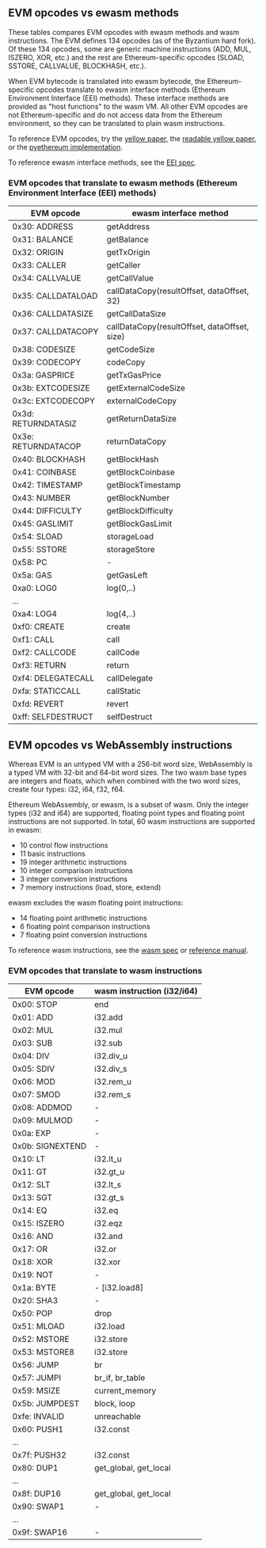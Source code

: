 ## EVM opcodes vs ewasm methods

These tables compares EVM opcodes with ewasm methods and wasm instructions. The EVM defines 134 opcodes (as of the Byzantium hard fork). Of these 134 opcodes, some are generic machine instructions (ADD, MUL, ISZERO, XOR, etc.) and the rest are Ethereum-specific opcodes (SLOAD, SSTORE, CALLVALUE, BLOCKHASH, etc.).

When EVM bytecode is translated into ewasm bytecode, the Ethereum-specific opcodes translate to ewasm interface methods (Ethereum Environment Interface (EEI) methods). These interface methods are provided as "host functions" to the wasm VM. All other EVM opcodes are not Ethereum-specific and do not access data from the Ethereum environment, so they can be translated to plain wasm instructions.

To reference EVM opcodes, try the [yellow paper](https://ethereum.github.io/yellowpaper/paper.pdf), the [readable yellow paper](https://github.com/chronaeon/beigepaper/blob/master/beigepaper.pdf), or the [pyethereum implementation](https://github.com/ethereum/pyethereum/blob/develop/ethereum/opcodes.py).

To reference ewasm interface methods, see the [EEI spec](https://github.com/ewasm/design/blob/master/eth_interface.md).


### EVM opcodes that translate to ewasm methods (Ethereum Environment Interface (EEI) methods)

EVM opcode            |     ewasm interface method
----------------------|-----------------------------
0x30: ADDRESS         |      getAddress
0x31: BALANCE         |      getBalance
0x32: ORIGIN          |      getTxOrigin
0x33: CALLER          |      getCaller
0x34: CALLVALUE       |      getCallValue
0x35: CALLDATALOAD    |      callDataCopy(resultOffset, dataOffset, 32)
0x36: CALLDATASIZE    |      getCallDataSize
0x37: CALLDATACOPY    |      callDataCopy(resultOffset, dataOffset, size)
0x38: CODESIZE        |      getCodeSize
0x39: CODECOPY        |      codeCopy
0x3a: GASPRICE        |      getTxGasPrice
0x3b: EXTCODESIZE     |      getExternalCodeSize
0x3c: EXTCODECOPY     |      externalCodeCopy
0x3d: RETURNDATASIZ   |      getReturnDataSize
0x3e: RETURNDATACOP   |      returnDataCopy
0x40: BLOCKHASH       |      getBlockHash
0x41: COINBASE        |      getBlockCoinbase
0x42: TIMESTAMP       |      getBlockTimestamp
0x43: NUMBER          |      getBlockNumber
0x44: DIFFICULTY      |      getBlockDifficulty
0x45: GASLIMIT        |      getBlockGasLimit
0x54: SLOAD           |      storageLoad
0x55: SSTORE          |      storageStore
0x58: PC              |      -
0x5a: GAS             |      getGasLeft
0xa0: LOG0            |      log(0,..)
...                   |
0xa4: LOG4            |      log(4,..)
0xf0: CREATE          |      create
0xf1: CALL            |      call
0xf2: CALLCODE        |      callCode
0xf3: RETURN          |      return
0xf4: DELEGATECALL    |      callDelegate
0xfa: STATICCALL      |      callStatic
0xfd: REVERT          |      revert
0xff: SELFDESTRUCT    |      selfDestruct



## EVM opcodes vs WebAssembly instructions

Whereas EVM is an untyped VM with a 256-bit word size, WebAssembly is a typed VM with 32-bit and 64-bit word sizes. The two wasm base types are integers and floats, which when combined with the two word sizes, create four types: i32, i64, f32, f64.

Ethereum WebAssembly, or ewasm, is a subset of wasm. Only the integer types (i32 and i64) are supported, floating point types and floating point instructions are not supported. In total, 60 wasm instructions are supported in ewasm:
* 10 control flow instructions
* 11 basic instructions
* 19 integer arithmetic instructions
* 10 integer comparison instructions
* 3 integer conversion instructions
* 7 memory instructions (load, store, extend)

ewasm excludes the wasm floating point instructions:
* 14 floating point arithmetic instructions
* 6 floating point comparison instructions
* 7 floating point conversion instructions

To reference wasm instructions, see the [wasm spec](https://github.com/WebAssembly/design/blob/master/Semantics.md) or [reference manual](https://github.com/sunfishcode/wasm-reference-manual/blob/master/WebAssembly.md#instructions).


### EVM opcodes that translate to wasm instructions

EVM opcode            |    wasm instruction (i32/i64)
----------------------|----------------------
0x00: STOP            |       end
0x01: ADD             |       i32.add
0x02: MUL             |       i32.mul
0x03: SUB             |       i32.sub
0x04: DIV             |       i32.div_u
0x05: SDIV            |       i32.div_s
0x06: MOD             |       i32.rem_u
0x07: SMOD            |       i32.rem_s
0x08: ADDMOD          |       -
0x09: MULMOD          |       -
0x0a: EXP             |       -
0x0b: SIGNEXTEND      |       -
0x10: LT              |       i32.lt_u
0x11: GT              |       i32.gt_u
0x12: SLT             |       i32.lt_s
0x13: SGT             |       i32.gt_s
0x14: EQ              |       i32.eq
0x15: ISZERO          |       i32.eqz
0x16: AND             |       i32.and
0x17: OR              |       i32.or
0x18: XOR             |       i32.xor
0x19: NOT             |       -
0x1a: BYTE            |       - [i32.load8]
0x20: SHA3            |       -
0x50: POP             |       drop
0x51: MLOAD           |       i32.load
0x52: MSTORE          |       i32.store
0x53: MSTORE8         |       i32.store
0x56: JUMP            |       br
0x57: JUMPI           |       br_if, br_table
0x59: MSIZE           |       current_memory
0x5b: JUMPDEST        |       block, loop
0xfe: INVALID         |       unreachable
0x60: PUSH1           |       i32.const
...                   |
0x7f: PUSH32          |       i32.const
0x80: DUP1            |       get_global, get_local
...                   |
0x8f: DUP16           |       get_global, get_local
0x90: SWAP1           |       -
...                   |
0x9f: SWAP16          |       -

